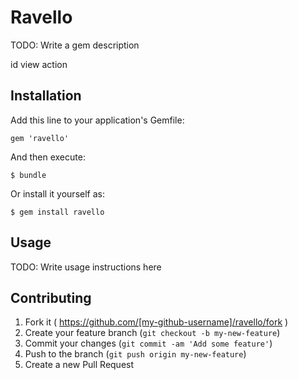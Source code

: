 # Ravello

TODO: Write a gem description

id
view
action


## Installation

Add this line to your application's Gemfile:

    gem 'ravello'

And then execute:

    $ bundle

Or install it yourself as:

    $ gem install ravello

## Usage

TODO: Write usage instructions here

## Contributing

1. Fork it ( https://github.com/[my-github-username]/ravello/fork )
2. Create your feature branch (`git checkout -b my-new-feature`)
3. Commit your changes (`git commit -am 'Add some feature'`)
4. Push to the branch (`git push origin my-new-feature`)
5. Create a new Pull Request
